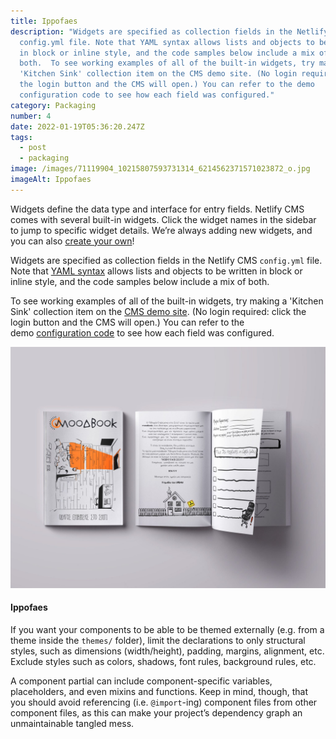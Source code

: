 ```yaml
---
title: Ippofaes
description: "Widgets are specified as collection fields in the Netlify CMS
  config.yml file. Note that YAML syntax allows lists and objects to be written
  in block or inline style, and the code samples below include a mix of
  both.  To see working examples of all of the built-in widgets, try making a
  'Kitchen Sink' collection item on the CMS demo site. (No login required: click
  the login button and the CMS will open.) You can refer to the demo
  configuration code to see how each field was configured."
category: Packaging
number: 4
date: 2022-01-19T05:36:20.247Z
tags:
  - post
  - packaging
image: /images/71119904_10215807593731314_6214562371571023872_o.jpg
imageAlt: Ippofaes
---
```

<!--StartFragment-->

Widgets define the data type and interface for entry fields. Netlify CMS comes with several built-in widgets. Click the widget names in the sidebar to jump to specific widget details. We’re always adding new widgets, and you can also [create your own](https://www.netlifycms.org/docs/custom-widgets)!

Widgets are specified as collection fields in the Netlify CMS `config.yml` file. Note that [YAML syntax](https://en.wikipedia.org/wiki/YAML#Basic_components) allows lists and objects to be written in block or inline style, and the code samples below include a mix of both.

To see working examples of all of the built-in widgets, try making a 'Kitchen Sink' collection item on the [CMS demo site](https://cms-demo.netlify.com/). (No login required: click the login button and the CMS will open.) You can refer to the demo [configuration code](https://github.com/netlify/netlify-cms/blob/master/dev-test/config.yml) to see how each field was configured.

![wfwf](/images/92005213_10217352908643221_9026553395284017152_o.jpg "wfwfwf")

#### Ippofaes

<!--StartFragment-->

If you want your components to be able to be themed externally (e.g. from a theme inside the `themes/` folder), limit the declarations to only structural styles, such as dimensions (width/height), padding, margins, alignment, etc. Exclude styles such as colors, shadows, font rules, background rules, etc.

A component partial can include component-specific variables, placeholders, and even mixins and functions. Keep in mind, though, that you should avoid referencing (i.e. `@import`-ing) component files from other component files, as this can make your project’s dependency graph an unmaintainable tangled mess.

<!--EndFragment-->

<!--EndFragment-->